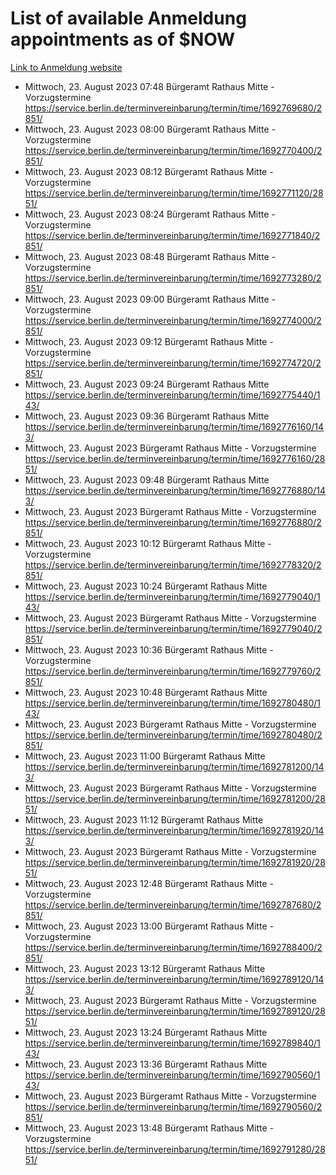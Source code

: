 # List of available Anmeldung appointments as of $NOW
[Link to Anmeldung website](https://service.berlin.de/terminvereinbarung/termin/tag.php?termin=1&anliegen[]=120686&dienstleisterlist=122210,122217,327316,122219,327312,122227,327314,122231,327346,122243,327348,122254,122252,329742,122260,329745,122262,329748,122271,327278,122273,327274,122277,327276,330436,122280,327294,122282,327290,122284,327292,122291,327270,122285,327266,122286,327264,122296,327268,150230,329760,122297,327286,122294,327284,122312,329763,122314,329775,122304,327330,122311,327334,122309,327332,317869,122281,327352,122279,329772,122283,122276,327324,122274,327326,122267,329766,122246,327318,122251,327320,122257,327322,122208,327298,122226,327300&herkunft=http%3A%2F%2Fservice.berlin.de%2Fdienstleistung%2F120686%2F)
- Mittwoch, 23. August 2023 07:48 Bürgeramt Rathaus Mitte - Vorzugstermine https://service.berlin.de/terminvereinbarung/termin/time/1692769680/2851/
- Mittwoch, 23. August 2023 08:00 Bürgeramt Rathaus Mitte - Vorzugstermine https://service.berlin.de/terminvereinbarung/termin/time/1692770400/2851/
- Mittwoch, 23. August 2023 08:12 Bürgeramt Rathaus Mitte - Vorzugstermine https://service.berlin.de/terminvereinbarung/termin/time/1692771120/2851/
- Mittwoch, 23. August 2023 08:24 Bürgeramt Rathaus Mitte - Vorzugstermine https://service.berlin.de/terminvereinbarung/termin/time/1692771840/2851/
- Mittwoch, 23. August 2023 08:48 Bürgeramt Rathaus Mitte - Vorzugstermine https://service.berlin.de/terminvereinbarung/termin/time/1692773280/2851/
- Mittwoch, 23. August 2023 09:00 Bürgeramt Rathaus Mitte - Vorzugstermine https://service.berlin.de/terminvereinbarung/termin/time/1692774000/2851/
- Mittwoch, 23. August 2023 09:12 Bürgeramt Rathaus Mitte - Vorzugstermine https://service.berlin.de/terminvereinbarung/termin/time/1692774720/2851/
- Mittwoch, 23. August 2023 09:24 Bürgeramt Rathaus Mitte https://service.berlin.de/terminvereinbarung/termin/time/1692775440/143/
- Mittwoch, 23. August 2023 09:36 Bürgeramt Rathaus Mitte https://service.berlin.de/terminvereinbarung/termin/time/1692776160/143/
- Mittwoch, 23. August 2023  Bürgeramt Rathaus Mitte - Vorzugstermine https://service.berlin.de/terminvereinbarung/termin/time/1692776160/2851/
- Mittwoch, 23. August 2023 09:48 Bürgeramt Rathaus Mitte https://service.berlin.de/terminvereinbarung/termin/time/1692776880/143/
- Mittwoch, 23. August 2023  Bürgeramt Rathaus Mitte - Vorzugstermine https://service.berlin.de/terminvereinbarung/termin/time/1692776880/2851/
- Mittwoch, 23. August 2023 10:12 Bürgeramt Rathaus Mitte - Vorzugstermine https://service.berlin.de/terminvereinbarung/termin/time/1692778320/2851/
- Mittwoch, 23. August 2023 10:24 Bürgeramt Rathaus Mitte https://service.berlin.de/terminvereinbarung/termin/time/1692779040/143/
- Mittwoch, 23. August 2023  Bürgeramt Rathaus Mitte - Vorzugstermine https://service.berlin.de/terminvereinbarung/termin/time/1692779040/2851/
- Mittwoch, 23. August 2023 10:36 Bürgeramt Rathaus Mitte - Vorzugstermine https://service.berlin.de/terminvereinbarung/termin/time/1692779760/2851/
- Mittwoch, 23. August 2023 10:48 Bürgeramt Rathaus Mitte https://service.berlin.de/terminvereinbarung/termin/time/1692780480/143/
- Mittwoch, 23. August 2023  Bürgeramt Rathaus Mitte - Vorzugstermine https://service.berlin.de/terminvereinbarung/termin/time/1692780480/2851/
- Mittwoch, 23. August 2023 11:00 Bürgeramt Rathaus Mitte https://service.berlin.de/terminvereinbarung/termin/time/1692781200/143/
- Mittwoch, 23. August 2023  Bürgeramt Rathaus Mitte - Vorzugstermine https://service.berlin.de/terminvereinbarung/termin/time/1692781200/2851/
- Mittwoch, 23. August 2023 11:12 Bürgeramt Rathaus Mitte https://service.berlin.de/terminvereinbarung/termin/time/1692781920/143/
- Mittwoch, 23. August 2023  Bürgeramt Rathaus Mitte - Vorzugstermine https://service.berlin.de/terminvereinbarung/termin/time/1692781920/2851/
- Mittwoch, 23. August 2023 12:48 Bürgeramt Rathaus Mitte - Vorzugstermine https://service.berlin.de/terminvereinbarung/termin/time/1692787680/2851/
- Mittwoch, 23. August 2023 13:00 Bürgeramt Rathaus Mitte - Vorzugstermine https://service.berlin.de/terminvereinbarung/termin/time/1692788400/2851/
- Mittwoch, 23. August 2023 13:12 Bürgeramt Rathaus Mitte https://service.berlin.de/terminvereinbarung/termin/time/1692789120/143/
- Mittwoch, 23. August 2023  Bürgeramt Rathaus Mitte - Vorzugstermine https://service.berlin.de/terminvereinbarung/termin/time/1692789120/2851/
- Mittwoch, 23. August 2023 13:24 Bürgeramt Rathaus Mitte https://service.berlin.de/terminvereinbarung/termin/time/1692789840/143/
- Mittwoch, 23. August 2023 13:36 Bürgeramt Rathaus Mitte https://service.berlin.de/terminvereinbarung/termin/time/1692790560/143/
- Mittwoch, 23. August 2023  Bürgeramt Rathaus Mitte - Vorzugstermine https://service.berlin.de/terminvereinbarung/termin/time/1692790560/2851/
- Mittwoch, 23. August 2023 13:48 Bürgeramt Rathaus Mitte - Vorzugstermine https://service.berlin.de/terminvereinbarung/termin/time/1692791280/2851/
